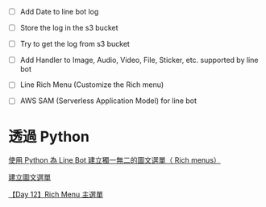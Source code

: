 - [ ] Add Date to line bot log
- [ ] Store the log in the s3 bucket
- [ ] Try to get the log from s3 bucket
- [ ] Add Handler to Image, Audio, Video, File, Sticker, etc. supported by line bot
- [ ] Line Rich Menu (Customize the Rich menu)
- [ ] AWS SAM (Serverless Application Model) for line bot


# 透過 Python 

[使用 Python 為 Line Bot 建立獨一無二的圖文選單（ Rich menus）](https://medium.com/enjoy-life-enjoy-coding/%E4%BD%BF%E7%94%A8-python-%E7%82%BA-line-bot-%E5%BB%BA%E7%AB%8B%E7%8D%A8%E4%B8%80%E7%84%A1%E4%BA%8C%E7%9A%84%E5%9C%96%E6%96%87%E9%81%B8%E5%96%AE-rich-menus-7a5f7f40bd1)

[建立圖文選單](https://steam.oxxostudio.tw/category/python/example/line-rich-menu.html)

[【Day 12】Rich Menu 主選單](https://ithelp.ithome.com.tw/m/articles/10272352)
